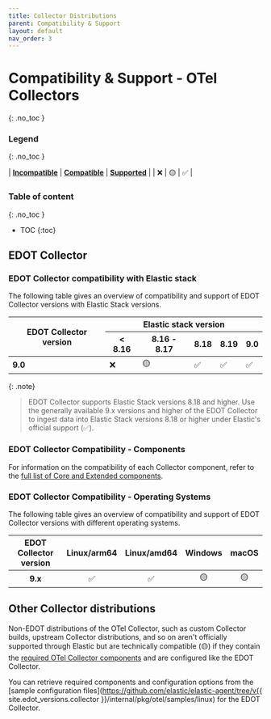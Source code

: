 ```yaml
---
title: Collector Distributions
parent: Compatibility & Support
layout: default
nav_order: 3
---
```

# Compatibility & Support - OTel Collectors
{: .no_toc }

### Legend
{: .no_toc }

| **[Incompatible]** | **[Compatible]** | **[Supported]** |
| ❌ | 🟡 | ✅ |

### Table of content
{: .no_toc }

- TOC
{:toc}

## EDOT Collector 

### EDOT Collector compatibility with Elastic stack

The following table gives an overview of compatibility and support of EDOT Collector versions with Elastic Stack versions.

<table class="compatibility">
    <thead>
        <tr>
            <th rowspan=2><b>EDOT Collector version</b></th>
            <th colspan=5>Elastic stack version</th>
        </tr>
        <tr>
            <th>< 8.16</th>
            <th>8.16 - 8.17</th>
            <th>8.18</th>
            <th>8.19</th>
            <th>9.0</th>
        </tr>
    </thead>
    <tbody>
        <tr>
            <td><b>9.0</b></td>
            <td>❌</td>
            <td>🟡</td>
            <td>✅</td>
            <td>✅</td>
            <td>✅</td>
        </tr>
    </tbody>
</table>

{: .note}
> EDOT Collector supports Elastic Stack versions 8.18 and higher. Use the generally available 9.x versions and higher of the EDOT Collector to ingest data into Elastic Stack versions 8.18 or higher under Elastic's official support (✅).

### EDOT Collector Compatibility - Components

For information on the compatibility of each Collector component, refer to the [full list of Core and Extended components](../edot-collector/components).

### EDOT Collector Compatibility - Operating Systems

The following table gives an overview of compatibility and support of EDOT Collector versions with different operating systems.

| **EDOT Collector version** | Linux/arm64  | Linux/amd64    | Windows    | macOS     |
|:--------------------------:|:------------:|:--------------:|:----------:|:---------:|
| **9.x**                    | ✅           | ✅              | 🟡          | 🟡         |

## Other Collector distributions

Non-EDOT distributions of the OTel Collector, such as custom Collector builds, upstream Collector distributions, and so on aren't officially supported through Elastic but are technically compatible (🟡) if they contain the [required OTel Collector components](../edot-collector/custom-collector) and are configured like the EDOT Collector.

You can retrieve required components and configuration options from the [sample configuration files](https://github.com/elastic/elastic-agent/tree/v{{ site.edot_versions.collector }}/internal/pkg/otel/samples/linux) for the EDOT Collector.

[Incompatible]: ./nomenclature
[Compatible]: ./nomenclature
[Supported]: ./nomenclature
[Extended]: ./nomenclature#extended-components
[Core]: ./nomenclature#core-components
[OTel Core Repo]: https://github.com/open-telemetry/opentelemetry-collector 
[OTel Contrib Repo]: https://github.com/open-telemetry/opentelemetry-collector-contrib
[Elastic Repo]: https://github.com/elastic/opentelemetry-collector-components